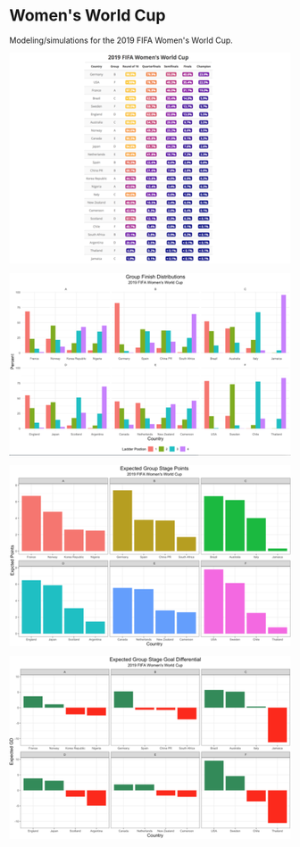 # Women's World Cup
Modeling/simulations for the 2019 FIFA Women's World Cup.

![Pre-Tournament Odds](figures/odds.png)


![Group Stage Ladder Distributions](figures/group_finish.png)


![Expected Group Stage Points](figures/exp_pts.png)

![Expected Group Stage Goal Differential](figures/exp_gd.png)
